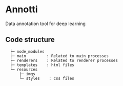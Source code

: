 # Annotti
Data annotation tool for deep learning

## Code structure
```
  ├─ node_modules
  ├─ main         : Related to main processes
  ├─ renderers    : Related to renderer processes
  ├─ templates    : html files
  └─ resources
      ├─ imgs
      └─ styles    : css files
```

	
